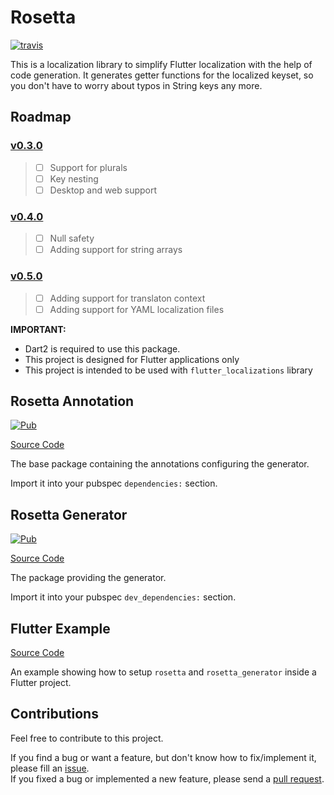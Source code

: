 # Rosetta

[![travis](https://img.shields.io/travis/TeamWanari/rosetta.svg)](https://travis-ci.org/TeamWanari/rosetta)

This is a localization library to simplify Flutter localization with the help of code generation. It generates getter functions for the localized keyset, so you don't have to worry about typos in String keys any more. 

## Roadmap

### [v0.3.0](https://github.com/TeamWanari/rosetta/milestone/4)
> * [ ] Support for plurals
> * [ ] Key nesting
> * [ ] Desktop and web support
 
### [v0.4.0](https://github.com/TeamWanari/rosetta/milestone/5)
> * [ ] Null safety
> * [ ] Adding support for string arrays

### [v0.5.0](https://github.com/TeamWanari/rosetta/milestone/6)
> * [ ] Adding support for translaton context
> * [ ] Adding support for YAML localization files

**IMPORTANT:**
* Dart2 is required to use this package.
* This project is designed for Flutter applications only
* This project is intended to be used with `flutter_localizations` library

## Rosetta Annotation

[![Pub](https://img.shields.io/pub/v/rosetta.svg)](https://pub.dartlang.org/packages/rosetta)

[Source Code](https://github.com/TeamWanari/rosetta/tree/master/rosetta)

The base package containing the annotations configuring the generator.

Import it into your pubspec `dependencies:` section.

## Rosetta Generator

[![Pub](https://img.shields.io/pub/v/rosetta_generator.svg)](https://pub.dartlang.org/packages/rosetta_generator)

[Source Code](https://github.com/TeamWanari/rosetta/tree/master/rosetta_generator)

The package providing the generator.

Import it into your pubspec `dev_dependencies:` section.

## Flutter Example

[Source Code](https://github.com/TeamWanari/rosetta/tree/master/flutter_example)

An example showing how to setup `rosetta` and `rosetta_generator` inside a Flutter project.

## Contributions

Feel free to contribute to this project.

If you find a bug or want a feature, but don't know how to fix/implement it, please fill an [issue](https://github.com/TeamWanari/rosetta/issues).  
If you fixed a bug or implemented a new feature, please send a [pull request](https://github.com/TeamWanari/rosetta/pulls).
